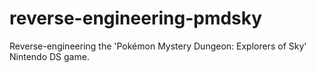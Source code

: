 # reverse-engineering-pmdsky
Reverse-engineering the 'Pokémon Mystery Dungeon: Explorers of Sky' Nintendo DS game.
